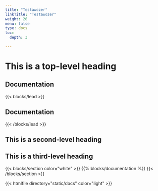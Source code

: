 ```yaml
---
title: "Testawozer"
linkTitle: "Testawozer"
weight: 20
menu: false
type: docs
toc:
  depth: 3

---
```

# This is a top-level heading
## Documentation
{{< blocks/lead  >}}

## **Documentation**

{{< /blocks/lead >}}

<div class="about">

## This is a second-level heading

## This is a third-level heading


{{< blocks/section color="white" >}}
{{% blocks/documentation %}}
{{< /blocks/section >}}

{{< htmlfile directory="static/docs" color="light" >}}

</div>
